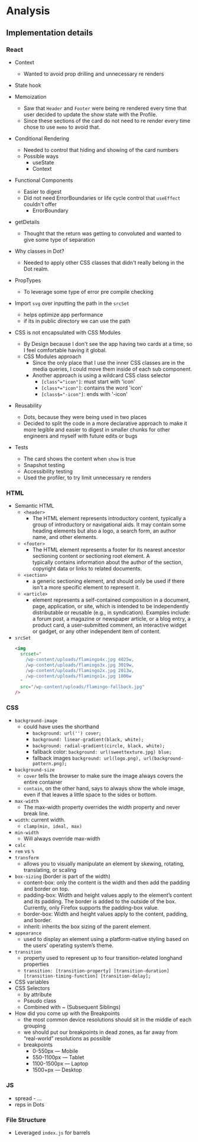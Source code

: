 # Analysis

## Implementation details

### React

- Context

  - Wanted to avoid prop drilling and unnecessary re renders

- State hook

- Memoization

  - Saw that `Header` and `Footer` were being re rendered every time that user decided to update the show state with the Profile.
  - Since these sections of the card do not need to re render every time chose to use `memo` to avoid that.

- Conditional Rendering

  - Needed to control that hiding and showing of the card numbers
  - Possible ways
    - useState
    - Context

- Functional Components

  - Easier to digest
  - Did not need ErrorBoundaries or life cycle control that `useEffect` couldn't offer
    - ErrorBoundary

- getDetails

  - Thought that the return was getting to convoluted and wanted to give some type of separation

- Why classes in Dot?

  - Needed to apply other CSS classes that didn't really belong in the Dot realm.

- PropTypes

  - To leverage some type of error pre compile checking

- Import `svg` over inputting the path in the `srcSet`

  - helps optimize app performance
  - if its in public directory we can use the path

- CSS is not encapsulated with CSS Modules

  - By Design because I don't see the app having two cards at a time, so I feel comfortable having it global.
  - CSS Modules approach
    - Since the only place that I use the inner CSS classes are in the media queries, I could move them inside of each sub component.
    - Another approach is using a wildcard CSS class selector
      - `[class^="icon"]`: must start with 'icon'
      - `[class*="icon"]`: contains the word 'icon'
      - `[class$="-icon"]`: ends with '-icon'

- Reusability
  - Dots, because they were being used in two places
  - Decided to split the code in a more declarative approach to make it more legible and easier to digest in smaller chunks for other engineers and myself with future edits or bugs
- Tests
  - The card shows the content when `show` is true
  - Snapshot testing
  - Accessibility testing
  - Used the profiler, to try limit unnecessary re renders

### HTML

- Semantic HTML
  - `<header>`
    - The HTML element represents introductory content, typically a group of introductory or navigational aids. It may contain some heading elements but also a logo, a search form, an author name, and other elements.
  - `<footer>`
    - The HTML element represents a footer for its nearest ancestor sectioning content or sectioning root element. A <footer> typically contains information about the author of the section, copyright data or links to related documents.
  - `<section>`
    - a generic sectioning element, and should only be used if there isn't a more specific element to represent it.
  - `<article>`
    - element represents a self-contained composition in a document, page, application, or site, which is intended to be independently distributable or reusable (e.g., in syndication). Examples include: a forum post, a magazine or newspaper article, or a blog entry, a product card, a user-submitted comment, an interactive widget or gadget, or any other independent item of content.
- `srcSet`
  ```html
  <img
    srcset="
      /wp-content/uploads/flamingo4x.jpg 4025w,
      /wp-content/uploads/flamingo3x.jpg 3019w,
      /wp-content/uploads/flamingo2x.jpg 2013w,
      /wp-content/uploads/flamingo1x.jpg 1006w
    "
    src="/wp-content/uploads/flamingo-fallback.jpg"
  />
  ```

### CSS

- `background-image`
  - could have uses the shorthand
    - `background: url('') cover;`
    - `background: linear-gradient(black, white);`
    - `background: radial-gradient(circle, black, white);`
    - fallback color: `background: url(sweettexture.jpg) blue;`
    - fallback images `background: url(logo.png), url(background-pattern.png);`
- `background-size`
  - `cover` tells the browser to make sure the image always covers the entire container
  - `contain`, on the other hand, says to always show the whole image, even if that leaves a little space to the sides or bottom.
- `max-width`
  - The max-width property overrides the width property and never break line.
- `width`: current width.
  - `clamp(min, ideal, max)`
- `min-width`
  - Will always override max-width
- `calc`
- `rem` vs `%`
- `transform`
  - allows you to visually manipulate an element by skewing, rotating, translating, or scaling
- `box-sizing` (border is part of the width)
  - content-box: only the content is the width and then add the padding and border on top.
  - padding-box: Width and height values apply to the element’s content and its padding. The border is added to the outside of the box. Currently, only Firefox supports the padding-box value.
  - border-box: Width and height values apply to the content, padding, and border.
  - inherit: inherits the box sizing of the parent element.
- `appearance`
  - used to display an element using a platform-native styling based on the users’ operating system’s theme.
- `transition`
  - property used to represent up to four transition-related longhand properties
  - `transition: [transition-property] [transition-duration] [transition-timing-function] [transition-delay];`
- CSS variables
- CSS Selectors
  - by attribute
  - Pseudo class
  - Combined with ~ (Subsequent Siblings)
- How did you come up with the Breakpoints
  - the most common device resolutions should sit in the middle of each grouping
  - we should put our breakpoints in dead zones, as far away from “real-world” resolutions as possible
  - breakpoints
    - 0-550px — Mobile
    - 550-1100px — Tablet
    - 1100-1500px — Laptop
    - 1500+px — Desktop

### JS

- spread - ...
- reps in Dots

### File Structure

- Leveraged `index.js` for barrels
